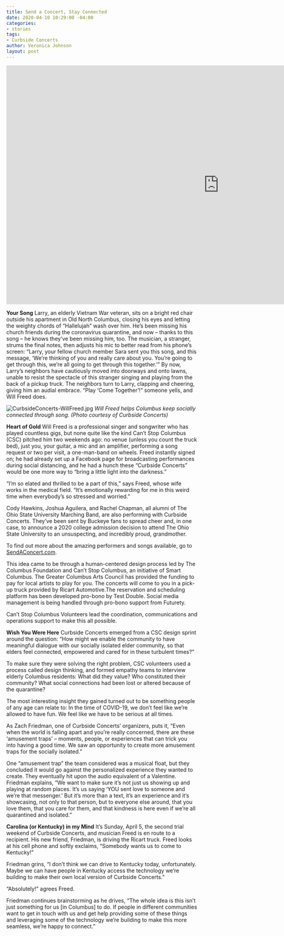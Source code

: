 ```yaml
---
title: Send a Concert, Stay Connected
date: 2020-04-10 10:29:00 -04:00
categories:
- stories
tags:
- Curbside Concerts
author: Veronica Johnson
layout: post
---
```


<iframe width="1120" height="630" src="https://www.youtube.com/embed/UsMiRSII19g" frameborder="0" allow="accelerometer; autoplay; encrypted-media; gyroscope; picture-in-picture" allowfullscreen></iframe>

**Your Song**
Larry, an elderly Vietnam War veteran, sits on a bright red chair outside his apartment in Old North Columbus, closing his eyes and letting the weighty chords of “Hallelujah” wash over him. He’s been missing his church friends during the coronavirus quarantine, and now – thanks to this song – he knows they’ve been missing him, too. The musician, a stranger, strums the final notes, then adjusts his mic to better read from his phone’s screen: “Larry, your fellow church member Sara sent you this song, and this message, ‘We’re thinking of you and really care about you. You’re going to get through this, we’re all going to get through this together.’” By now, Larry’s neighbors have cautiously moved into doorways and onto lawns, unable to resist the spectacle of this stranger singing and playing from the back of a pickup truck. The neighbors turn to Larry, clapping and cheering, giving him an audial embrace. “Play ‘Come Together’!” someone yells, and Will Freed does.

![CurbsideConcerts-WillFreed.jpg](/uploads/CurbsideConcerts-WillFreed.jpg)
_Will Freed helps Columbus keep socially connected through song. (Photo courtesy of Curbside Concerts)_

**Heart of Gold**
Will Freed is a professional singer and songwriter who has played countless gigs, but none quite like the kind Can’t Stop Columbus (CSC) pitched him two weekends ago: no venue (unless you count the truck bed), just you, your guitar, a mic and an amplifier, performing a song request or two per visit, a one-man-band on wheels. Freed instantly signed on; he had already set up a Facebook page for broadcasting performances during social distancing, and he had a hunch these “Curbside Concerts” would be one more way to “bring a little light into the darkness.” 

“I’m so elated and thrilled to be a part of this,” says Freed, whose wife works in the medical field. “It’s emotionally rewarding for me in this weird time when everybody’s so stressed and worried.” 

Cody Hawkins, Joshua Aguilera, and Rachel Chapman, all alumni of The Ohio State University Marching Band, are also performing with Curbside Concerts. They’ve been sent by Buckeye fans to spread cheer and, in one case, to announce a 2020 college admission decision to attend The Ohio State University to an unsuspecting, and incredibly proud, grandmother. 

To find out more about the amazing performers and songs available, go to [SendAConcert.com](http://sendaconcert.com). 

This idea came to be through a human-centered design process led by The Columbus Foundation and Can’t Stop Columbus, an initiative of Smart Columbus. The Greater Columbus Arts Council has provided the funding to pay for local artists to play for you. The concerts will come to you in a pick-up truck provided by Ricart Automotive.The reservation and scheduling platform has been developed pro-bono by Test Double. Social media management is being handled through pro-bono support from Futurety.

Can’t Stop Columbus Volunteers lead the coordination, communications and operations support to make this all possible.

**Wish You Were Here**
Curbside Concerts emerged from a CSC design sprint around the question: “How might we enable the community to have meaningful dialogue with our socially isolated elder community, so that elders feel connected, empowered and cared for in these turbulent times?” 

To make sure they were solving the right problem, CSC volunteers used a process called design thinking, and formed empathy teams to interview elderly Columbus residents: What did they value? Who constituted their community? What social connections had been lost or altered because of the quarantine? 

The most interesting insight they gained turned out to be something people of any age can relate to: In the time of COVID-19, we don’t feel like we’re allowed to have fun. We feel like we have to be serious at all times. 

As Zach Friedman, one of Curbside Concerts’ organizers, puts it, “Even when the world is falling apart and you’re really concerned, there are these ‘amusement traps’ – moments, people, or experiences that can trick you into having a good time. We saw an opportunity to create more amusement traps for the socially isolated.” 

One “amusement trap” the team considered was a musical float, but they concluded it would go against the personalized experience they wanted to create. They eventually hit upon the audio equivalent of a Valentine. Friedman explains, “We want to make sure it’s not just us showing up and playing at random places. It’s us saying ‘YOU sent love to someone and we’re that messenger.’ But it’s more than a text, it’s an experience and it’s showcasing, not only to that person, but to everyone else around, that you love them, that you care for them, and that kindness is here even if we’re all quarantined and isolated.”

**Carolina (or Kentucky) in my Mind**
It’s Sunday, April 5, the second trial weekend of Curbside Concerts, and musician Freed is en route to a recipient. His new friend, Friedman, is driving the Ricart truck. Freed looks at his cell phone and softly exclaims, “Somebody wants us to come to Kentucky!” 

Friedman grins, “I don’t think we can drive to Kentucky today, unfortunately. Maybe we can have people in Kentucky access the technology we’re building to make their own local version of Curbside Concerts.”

“Absolutely!” agrees Freed. 

Friedman continues brainstorming as he drives, “The whole idea is this isn’t just something for us [in Columbus] to do. If people in different communities want to get in touch with us and get help providing some of these things and leveraging some of the technology we’re building to make this more seamless, we’re happy to connect.”